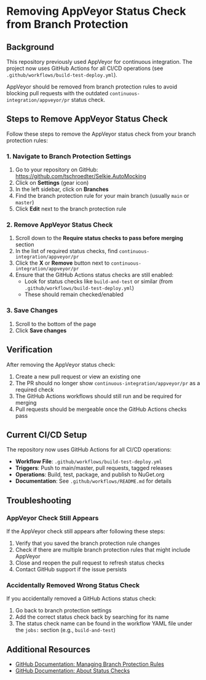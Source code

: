 # Removing AppVeyor Status Check from Branch Protection

## Background

This repository previously used AppVeyor for continuous integration. The project now uses GitHub Actions for all CI/CD operations (see `.github/workflows/build-test-deploy.yml`). 

AppVeyor should be removed from branch protection rules to avoid blocking pull requests with the outdated `continuous-integration/appveyor/pr` status check.

## Steps to Remove AppVeyor Status Check

Follow these steps to remove the AppVeyor status check from your branch protection rules:

### 1. Navigate to Branch Protection Settings

1. Go to your repository on GitHub: https://github.com/tschroedter/Selkie.AutoMocking
2. Click on **Settings** (gear icon)
3. In the left sidebar, click on **Branches**
4. Find the branch protection rule for your main branch (usually `main` or `master`)
5. Click **Edit** next to the branch protection rule

### 2. Remove AppVeyor Status Check

1. Scroll down to the **Require status checks to pass before merging** section
2. In the list of required status checks, find `continuous-integration/appveyor/pr`
3. Click the **X** or **Remove** button next to `continuous-integration/appveyor/pr`
4. Ensure that the GitHub Actions status checks are still enabled:
   - Look for status checks like `build-and-test` or similar (from `.github/workflows/build-test-deploy.yml`)
   - These should remain checked/enabled

### 3. Save Changes

1. Scroll to the bottom of the page
2. Click **Save changes**

## Verification

After removing the AppVeyor status check:

1. Create a new pull request or view an existing one
2. The PR should no longer show `continuous-integration/appveyor/pr` as a required check
3. The GitHub Actions workflows should still run and be required for merging
4. Pull requests should be mergeable once the GitHub Actions checks pass

## Current CI/CD Setup

The repository now uses GitHub Actions for all CI/CD operations:

- **Workflow File**: `.github/workflows/build-test-deploy.yml`
- **Triggers**: Push to main/master, pull requests, tagged releases
- **Operations**: Build, test, package, and publish to NuGet.org
- **Documentation**: See `.github/workflows/README.md` for details

## Troubleshooting

### AppVeyor Check Still Appears

If the AppVeyor check still appears after following these steps:

1. Verify that you saved the branch protection rule changes
2. Check if there are multiple branch protection rules that might include AppVeyor
3. Close and reopen the pull request to refresh status checks
4. Contact GitHub support if the issue persists

### Accidentally Removed Wrong Status Check

If you accidentally removed a GitHub Actions status check:

1. Go back to branch protection settings
2. Add the correct status check back by searching for its name
3. The status check name can be found in the workflow YAML file under the `jobs:` section (e.g., `build-and-test`)

## Additional Resources

- [GitHub Documentation: Managing Branch Protection Rules](https://docs.github.com/en/repositories/configuring-branches-and-merges-in-your-repository/managing-protected-branches/managing-a-branch-protection-rule)
- [GitHub Documentation: About Status Checks](https://docs.github.com/en/pull-requests/collaborating-with-pull-requests/collaborating-on-repositories-with-code-quality-features/about-status-checks)
